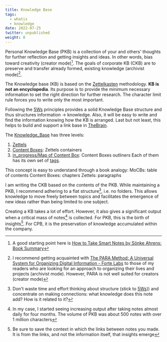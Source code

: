 ```yaml
---
title: Knowledge Base
tags:
  - whatis
  - knowledge
date: 2022-07-25
twitter: unpublished
weight: 0
---
```


Personal Knowledge Base (PKB) is a collection of your and others' thoughts for further reflection and getting insights and ideas. In other words, bias toward creativity (creator mode)[^202208081715-1].
The goals of corporate KB (CKB) are to preserve and transfer already formed, existing knowledge (archivist mode)[^202208081715-2].

[^202208081715-1]: A good starting point here is [How to Take Smart Notes by Sönke Ahrens: Book Summary](https://aliabdaal.com/book-notes/how-to-take-smart-notes/)
[^202208081715-2]: I recommend getting acquainted with [The PARA Method: A Universal System for Organizing Digital Information - Forte Labs](https://fortelabs.co/blog/para/) to those of my readers who are looking for an approach to organizing their lives and projects (archivist mode). However, PARA is not well suited for creators (creator mode)

 

The Knowledge base (KB) is based on the [Zettelkasten](Zettel.md) methodology. **KB is not an encyclopedia**. Its purpose is to provide the minimum necessary information to set the right direction for further research. The character limit rule forces you to write only the most important.

Following the [5Ws](The%205%20Ws%20and%201%20H.md) principles provides a solid Knowledge Base structure and thus structures information → knowledge. Also, it will be easy to write and find the information knowing how the KB is arranged. Last but not least, this helps to build and support a link base in [TheBrain](in_progress\Tools.md).

The [Knowledge_Base](Knowledge_Base.md) has three levels:

1. [Zettels](Zettel.md)
1. [Content Boxes](Content_Box.md): Zettels containers
1. [in_progress/Map of Content Box](in_progress\Map%20of%20Content%20Box.md): Content Boxes outliners
   Each of them has its own set of [tags](in_progress\Tags.md).

This concept is easy to understand through a book analogy:
MoCBs: table of contents
Content Boxes: chapters
Zettels: paragraphs

I am writing the CKB based on the contents of the PKB. While maintaining a PKB, I recommend adhering to a flat structure[^202208091548-1], i.e. no folders. This allows knowledge to move freely between topics and facilitates the emergence of new ideas rather than being limited to one subject.

[^202208091548-1]: Don't waste time and effort thinking about structure (stick to [5Ws](The%205%20Ws%20and%201%20H.md))) and concentrate on making connections: what knowledge does this note add? How is it related to it?

Creating a KB takes a lot of effort. However, it also gives a significant output when a critical mass of notes[^202208102106-1] is collected. For PKB, this is the birth of insights[^202208102106-2]. For CPB, it is the preservation of knowledge accumulated within the company.

[^202208102106-1]: In my case, I started seeing increasing output after taking notes almost daily for four months. The volume of PKB was about 500 notes with over 1 million characters
[^202208102106-2]: Be sure to save the context in which the links between notes you made. It is from the links, and not the information itself, that insights emerge
